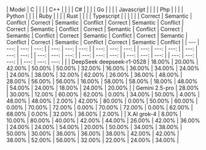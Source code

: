 | Model | C | | | | C++ | | | | C# | | | | Go | | | | Javascript | | | | Php | | | | Python | | | | Ruby | | | | Rust | | | | Typescript | | | |
| | Correct | Semantic | Conflict | Correct | Semantic | Conflict | Correct | Semantic | Conflict | Correct | Semantic | Conflict | Correct | Semantic | Conflict | Correct | Semantic | Conflict | Correct | Semantic | Conflict | Correct | Semantic | Conflict | Correct | Semantic | Conflict | Correct | Semantic | Conflict |
| --- | ---: | ---: | ---: | | ---: | ---: | ---: | | ---: | ---: | ---: | | ---: | ---: | ---: | | ---: | ---: | ---: | | ---: | ---: | ---: | | ---: | ---: | ---: | | ---: | ---: | ---: | | ---: | ---: | ---: | | ---: | ---: | ---: | |
| DeepSeek deepseek-r1-0528 | 18.00% | 20.00% | 42.00% | 50.00% | 50.00% | 32.00% | 16.00% | 36.00% | 34.00% | 24.00% | 24.00% | 38.00% | 32.00% | 62.00% | 26.00% | 36.00% | 48.00% | 28.00% | 56.00% | 56.00% | 16.00% | 58.00% | 58.00% | 18.00% | 48.00% | 54.00% | 24.00% | 18.00% | 24.00% | 20.00% |
| Gemini 2.5-pro | 28.00% | 30.00% | 12.00% | 60.00% | 62.00% | 0.00% | 34.00% | 50.00% | 4.00% | 48.00% | 48.00% | 2.00% | 42.00% | 80.00% | 0.00% | 50.00% | 60.00% | 0.00% | 70.00% | 72.00% | 0.00% | 70.00% | 72.00% | 0.00% | 62.00% | 68.00% | 0.00% | 32.00% | 36.00% | 2.00% |
| X.AI grok-4 | 8.00% | 10.00% | 80.00% | 40.00% | 42.00% | 44.00% | 26.00% | 42.00% | 36.00% | 24.00% | 24.00% | 54.00% | 20.00% | 50.00% | 34.00% | 38.00% | 50.00% | 30.00% | 36.00% | 36.00% | 38.00% | 42.00% | 42.00% | 38.00% | 52.00% | 56.00% | 32.00% | 22.00% | 24.00% | 34.00% |
